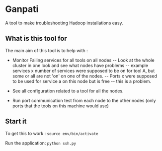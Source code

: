 # Ganpati
A tool to make troubleshooting Hadoop installations easy.

## What is this tool for 
The main aim of this tool is to help with :

- Monitor Failing services for all tools on all nodes
  -- Look at the whole cluster in one look and see what nodes have problems -- example services x number of services were supposed to be on for tool A, but some or all are not 'on' on one of the nodes.
  -- Ports x were supposed to be used for service a on this node but is free -- this is a problem.

- See all configuration related to a tool for all the nodes.
- Run port communication test from each node to the other nodes (only ports that the tools on this machine would use)


## Start it
To get this to work : 
`source env/bin/activate`

Run the application: 
`python ssh.py`


